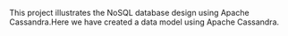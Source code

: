 This project illustrates the NoSQL database design using Apache Cassandra.Here we have created a data model using Apache Cassandra.
